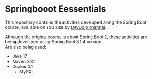 # Springbooot Eessentials


This repository contains the activities developed along the Spring Boot course, available on YouTube by [DevDojo channel](https://www.youtube.com/watch?v=bCzsSXE4Jzg&list=PL62G310vn6nFBIxp6ZwGnm8xMcGE3VA5H&index=1).

Although the original course is about Spring Boot 2, these activities are being developed using Spring Boot 3.1.4 version.
<br>Are also being used:
* Java 17
* Maven 3.8.1
* Docker 3.1
  * MySQL
